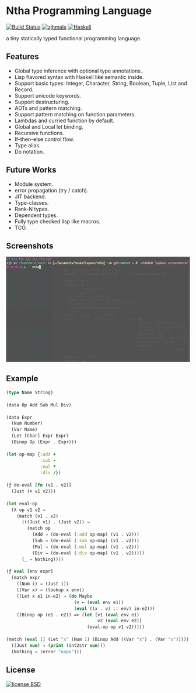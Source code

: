 # Ntha Programming Language

[![Build Status](https://travis-ci.org/zjhmale/Ntha.svg?branch=master)](https://travis-ci.org/zjhmale/Ntha)
[![zjhmale](https://img.shields.io/badge/author-%40zjhmale-blue.svg)](https://github.com/zjhmale)
[![Haskell](https://img.shields.io/badge/language-haskell-red.svg)](https://en.wikipedia.org/wiki/Haskell_(programming_language))

a tiny statically typed functional programming language.

## Features

* Global type inference with optional type annotations.
* Lisp flavored syntax with Haskell like semantic inside.
* Support basic types: Integer, Character, String, Boolean, Tuple, List and Record.
* Support unicode keywords.
* Support destructuring.
* ADTs and pattern matching.
* Support pattern matching on function parameters.
* Lambdas and curried function by default.
* Global and Local let binding.
* Recursive functions.
* If-then-else control flow.
* Type alias.
* Do notation.

## Future Works

* Module system.
* error propagation (try / catch).
* JIT backend.
* Type-classes.
* Rank-N types.
* Dependent types.
* Fully type checked lisp like macros.
* TCO.

## Screenshots

![cleantha](./screenshots.gif)

## Example

```Clojure
(type Name String)

(data Op Add Sub Mul Div)

(data Expr
  (Num Number)
  (Var Name)
  (Let [Char] Expr Expr)
  (Binop Op (Expr . Expr)))

(let op-map {:add +
             :sub -
             :mul *
             :div /})

(ƒ do-eval [fn (v1 . v2)]
  (Just (+ v1 v2)))

(let eval-op
  (λ op v1 v2 ⇒
    (match (v1 . v2)
      (((Just v1) . (Just v2)) ⇒
        (match op
          (Add ⇒ (do-eval (:add op-map) (v1 . v2)))
          (Sub ⇒ (do-eval (:sub op-map) (v1 . v2)))
          (Mul ⇒ (do-eval (:mul op-map) (v1 . v2)))
          (Div ⇒ (do-eval (:div op-map) (v1 . v2)))))
      (_ ⇒ Nothing))))

(ƒ eval [env expr]
  (match expr
    ((Num i) ⇒ (Just i))
    ((Var x) ⇒ (lookup x env))
    ((Let x e1 in-e2) ⇒ (do Maybe
                          (v ← (eval env e1))
                          (eval ((x . v) :: env) in-e2)))
    ((Binop op (e1 . e2)) => (let [v1 (eval env e1)
                                   v2 (eval env e2)]
                               (eval-op op v1 v2)))))

(match (eval [] (Let "x" (Num 1) (Binop Add ((Var "x") . (Var "x")))))
  ((Just num) ⇒ (print (int2str num)))
  (Nothing ⇒ (error "oops")))
```

## License

[![license BSD](https://img.shields.io/badge/license-BSD-orange.svg)](https://en.wikipedia.org/wiki/BSD_licenses)
